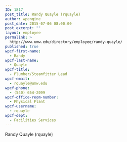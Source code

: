 ```yaml
---
ID: 1817
post_title: Randy Quayle (rquayle)
author: wpengine
post_date: 2015-07-06 08:00:00
post_excerpt: ""
layout: employee
permalink: >
  http://www.umw.edu/directory/employee/randy-quayle/
published: true
wpcf-first-name:
  - Randy
wpcf-last-name:
  - Quayle
wpcf-title:
  - Plumber/Steamfitter Lead
wpcf-email:
  - rquayle@umw.edu
wpcf-phone:
  - (540) 654-2099
wpcf-office-room-number:
  - Physical Plant
wpcf-username:
  - rquayle
wpcf-dept:
  - Facilities Services
---
```

Randy Quayle (rquayle)